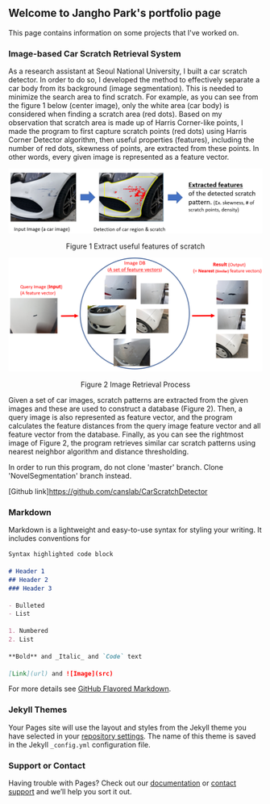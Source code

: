 ## Welcome to Jangho Park's portfolio page
This page contains information on some projects that I've worked on. 

### Image-based Car Scratch Retrieval System

As a research assistant at Seoul National University, I built a car scratch detector. In order to do so, I developed the method to effectively separate a car body from its background (image segmentation). This is needed to minimize the search area to find scratch. For example, as you can see from the figure 1 below (center image), only the white area (car body) is considered when finding a scratch area (red dots). Based on my observation that scratch area is made up of Harris Corner-like points, I made the program to first capture scratch points (red dots) using Harris Corner Detector algorithm, then useful properties (features), including the number of red dots, skewness of points, are extracted from these points. In other words, every given image is represented as a feature vector. 

<img src="images/image_retrieval_image1.png" alt="hi" class="inline"/>
<p style="text-align:center;"> Figure 1 Extract useful features of scratch </p>

<img src="images/image_retrieval_image2.png" alt="hi" class="inline"/>
<p style="text-align:center;">Figure 2 Image Retrieval Process</p>

Given a set of car images, scratch patterns are extracted from the given images and these are used to construct a database (Figure 2). Then, a query image is also represented as feature vector, and the program calculates the feature distances from the query image feature vector and all feature vector from the database. Finally, as you can see the rightmost image of Figure 2, the program retrieves similar car scratch patterns using nearest neighbor algorithm and distance thresholding.

In order to run this program, do not clone 'master' branch. Clone 'NovelSegmentation' branch instead.

[Github link]<https://github.com/canslab/CarScratchDetector>


### Markdown

Markdown is a lightweight and easy-to-use syntax for styling your writing. It includes conventions for

```markdown
Syntax highlighted code block

# Header 1
## Header 2
### Header 3

- Bulleted
- List

1. Numbered
2. List

**Bold** and _Italic_ and `Code` text

[Link](url) and ![Image](src)
```

For more details see [GitHub Flavored Markdown](https://guides.github.com/features/mastering-markdown/).

### Jekyll Themes

Your Pages site will use the layout and styles from the Jekyll theme you have selected in your [repository settings](https://github.com/canslab/canslab.github.io/settings). The name of this theme is saved in the Jekyll `_config.yml` configuration file.

### Support or Contact

Having trouble with Pages? Check out our [documentation](https://help.github.com/categories/github-pages-basics/) or [contact support](https://github.com/contact) and we’ll help you sort it out.
